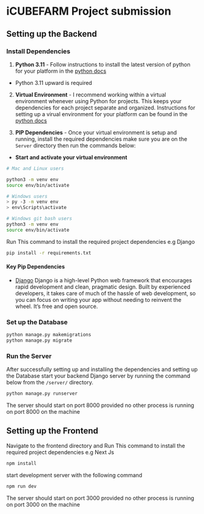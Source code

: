 # iCUBEFARM Project submission


## Setting up the Backend

### Install Dependencies

1. **Python 3.11** - Follow instructions to install the latest version of python for your platform in the [python docs](https://docs.python.org/3/using/unix.html#getting-and-installing-the-latest-version-of-python)

- Python 3.11 upward is required

2. **Virtual Environment** - I recommend working within a virtual environment whenever using Python for projects. This keeps your dependencies for each project separate and organized. Instructions for setting up a virual environment for your platform can be found in the [python docs](https://packaging.python.org/guides/installing-using-pip-and-virtual-environments/)

3. **PIP Dependencies** - Once your virtual environment is setup and running, install the required dependencies make sure you are on the `Server` directory then run the commands below:

- **Start and activate your virtual environment**

```bash
# Mac and Linux users

python3 -m venv env
source env/bin/activate

# Windows users
> py -3 -m venv env
> env\Scripts\activate

# Windows git bash users
python3 -m venv env
source env/bin/activate
```

Run This command to install the required project dependencies e.g Django

```bash
pip install -r requirements.txt
```

#### Key Pip Dependencies

- [Django](https://www.djangoproject.com/) Django is a high-level Python web framework that encourages rapid development and clean, pragmatic design. Built by experienced developers, it takes care of much of the hassle of web development, so you can focus on writing your app without needing to reinvent the wheel. It’s free and open source.

### Set up the Database

```bash
python manage.py makemigrations
python manage.py migrate
```

### Run the Server

After successfully setting up and installing the dependencies and setting up the Database start your backend Django server by running the command below from the `/server/` directory.

```bash
python manage.py runserver
```

The server should start on port 8000 provided no other process is running on port 8000 on the machine


## Setting up the Frontend

Navigate to the frontend directory and Run This command to install the required project dependencies e.g Next Js

```bash
npm install
```

start development server with the following command

```bash
npm run dev
```

The server should start on port 3000 provided no other process is running on port 3000 on the machine